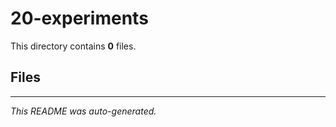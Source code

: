 # 20-experiments

This directory contains **0** files.

## Files



---
*This README was auto-generated.*
